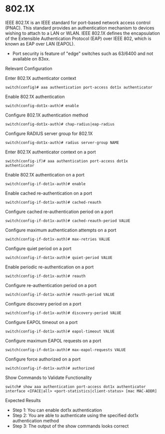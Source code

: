 # 802.1X 

IEEE 802.1X is an IEEE standard for port-based network access control (PNAC). This standard provides an authentication mechanism to devices wishing to attach to a LAN or WLAN. IEEE 802.1X defines the encapsulation of the Extensible Authentication Protocol (EAP) over IEEE 802, which is known as EAP over LAN (EAPOL). 

* Port security is feature of "edge" switches such as 63/6400 and not available on 83xx.

Relevant Configuration 

Enter 802.1X authenticator context 

```
switch(config)# aaa authentication port-access dot1x authenticator
```

Enable 802.1X authentication 

```
switch(config-dot1x-auth)# enable
```

Configure 802.1X authentication method 

```
switch(config-dot1x-auth)# chap-radius|eap-radius
```

Configure RADIUS server group for 802.1X 

```
switch(config-dot1x-auth)# radius server-group NAME
```

Enter 802.1X authenticator context on a port 

```
switch(config-if)# aaa authentication port-access dot1x 
authenticator
```

Enable 802.1X authentication on a port 

```
switch(config-if-dot1x-auth)# enable
```

Enable cached re-authentication on a port 

```
switch(config-if-dot1x-auth)# cached-reauth
```

Configure cached re-authentication period on a port 

```
switch(config-if-dot1x-auth)# cached-reauth-period VALUE
```

Configure maximum authentication attempts on a port 

```
switch(config-if-dot1x-auth)# max-retries VALUE
```

Configure quiet period on a port 

```
switch(config-if-dot1x-auth)# quiet-period VALUE
```

Enable periodic re-authentication on a port 

```
switch(config-if-dot1x-auth)# reauth
```

Configure re-authentication period on a port 

```
switch(config-if-dot1x-auth)# reauth-period VALUE
```

Configure discovery period on a port 

```
switch(config-if-dot1x-auth)# discovery-period VALUE
```

Configure EAPOL timeout on a port 

```
switch(config-if-dot1x-auth)# eapol-timeout VALUE
```

Configure maximum EAPOL requests on a port 

```
switch(config-if-dot1x-auth)# max-eapol-requests VALUE
```

Configure force authorized on a port 

```
switch(config-if-dot1x-auth)# authorized
```

Show Commands to Validate Functionality 

```
switch# show aaa authentication port-access dot1x authenticator interface <IFACE|all> <port-statistics|client-status> [mac MAC-ADDR]
```

Expected Results 

* Step 1: You can enable dot1x authentication
* Step 2: You are able to authenticate using the specified dot1x authentication method
* Step 3: The output of the show commands looks correct 
